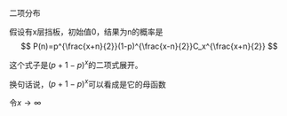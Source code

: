 
二项分布


假设有x层挡板，初始值0，结果为n的概率是
$$
P(n)=p^{\frac{x+n}{2}}(1-p)^{\frac{x-n}{2}}C_x^{\frac{x+n}{2}}
$$



这个式子是$(p+1-p)^x$的二项式展开。

换句话说，$(p+1-p)^x$可以看成是它的母函数


令$x→\infty$